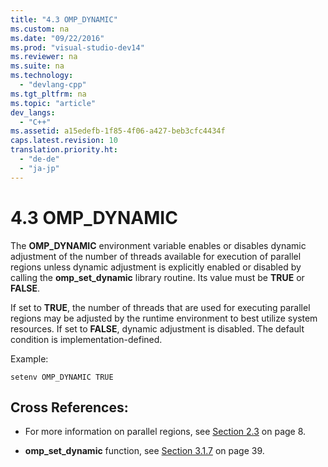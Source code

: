 ```yaml
---
title: "4.3 OMP_DYNAMIC"
ms.custom: na
ms.date: "09/22/2016"
ms.prod: "visual-studio-dev14"
ms.reviewer: na
ms.suite: na
ms.technology: 
  - "devlang-cpp"
ms.tgt_pltfrm: na
ms.topic: "article"
dev_langs: 
  - "C++"
ms.assetid: a15edefb-1f85-4f06-a427-beb3cfc4434f
caps.latest.revision: 10
translation.priority.ht: 
  - "de-de"
  - "ja-jp"
---
```

# 4.3 OMP_DYNAMIC
The **OMP_DYNAMIC** environment variable enables or disables dynamic adjustment of the number of threads available for execution of parallel regions unless dynamic adjustment is explicitly enabled or disabled by calling the **omp_set_dynamic** library routine. Its value must be **TRUE** or **FALSE**.  
  
 If set to **TRUE**, the number of threads that are used for executing parallel regions may be adjusted by the runtime environment to best utilize system resources.  If set to **FALSE**, dynamic adjustment is disabled. The default condition is implementation-defined.  
  
 Example:  
  
```  
setenv OMP_DYNAMIC TRUE  
```  
  
## Cross References:  
  
-   For more information on parallel regions, see [Section 2.3](../VS_csharp/2.3-parallel-construct.md) on page 8.  
  
-   **omp_set_dynamic** function, see [Section 3.1.7](../VS_csharp/3.1.7-omp_set_dynamic-function.md) on page 39.